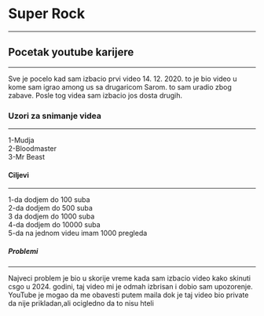 <html>
<head>
<h1>
Super Rock
</h1>
<hr>
<h2>
Pocetak youtube karijere
</h2>
<hr>
<p1>
Sve je pocelo kad sam izbacio prvi video 14. 12. 2020. to je bio video u kome sam igrao among us sa drugaricom Sarom. to sam uradio zbog zabave. Posle tog videa sam izbacio jos dosta drugih.
</p1>
<h3>
Uzori za snimanje videa
</h3> 
<hr>
<p2>
1-Mudja
<br>2-Bloodmaster
<br>3-Mr Beast
</p2>
<h4>
Ciljevi
</h4>
<hr>
<p3>
1-da dodjem do 100 suba
<br>2-da dodjem do 500 suba
<br>3 da dodjem do 1000 suba
<br>4-da dodjem do 10000 suba
<br>5-da na jednom videu imam 1000 pregleda
</p3>
<h5>
Problemi
</h5>
<hr>
<p4>
Najveci problem je bio u skorije vreme kada sam izbacio video kako skinuti csgo u 2024. godini, taj video mi je odmah izbrisan i dobio sam upozorenje. YouTube je mogao da me obavesti putem maila dok je taj video bio private da nije prikladan,ali ocigledno da to nisu hteli
</p4>
</head>
<body>

</body>
</html>
